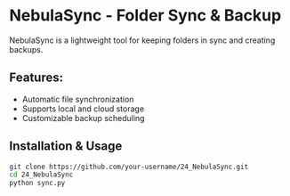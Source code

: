 # NebulaSync - Folder Sync & Backup

NebulaSync is a lightweight tool for keeping folders in sync and creating backups.

## Features:
- Automatic file synchronization
- Supports local and cloud storage
- Customizable backup scheduling

## Installation & Usage
```bash
git clone https://github.com/your-username/24_NebulaSync.git
cd 24_NebulaSync
python sync.py
